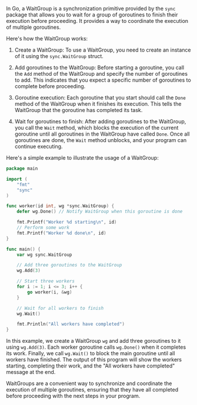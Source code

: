 In Go, a WaitGroup is a synchronization primitive provided by the `sync` package that allows you to wait for a group of goroutines to finish their execution before proceeding. It provides a way to coordinate the execution of multiple goroutines.

Here's how the WaitGroup works:

1. Create a WaitGroup: To use a WaitGroup, you need to create an instance of it using the `sync.WaitGroup` struct.

2. Add goroutines to the WaitGroup: Before starting a goroutine, you call the `Add` method of the WaitGroup and specify the number of goroutines to add. This indicates that you expect a specific number of goroutines to complete before proceeding.

3. Goroutine execution: Each goroutine that you start should call the `Done` method of the WaitGroup when it finishes its execution. This tells the WaitGroup that the goroutine has completed its task.

4. Wait for goroutines to finish: After adding goroutines to the WaitGroup, you call the `Wait` method, which blocks the execution of the current goroutine until all goroutines in the WaitGroup have called `Done`. Once all goroutines are done, the `Wait` method unblocks, and your program can continue executing.

Here's a simple example to illustrate the usage of a WaitGroup:

```go
package main

import (
	"fmt"
	"sync"
)

func worker(id int, wg *sync.WaitGroup) {
	defer wg.Done() // Notify WaitGroup when this goroutine is done

	fmt.Printf("Worker %d starting\n", id)
	// Perform some work
	fmt.Printf("Worker %d done\n", id)
}

func main() {
	var wg sync.WaitGroup

	// Add three goroutines to the WaitGroup
	wg.Add(3)

	// Start three workers
	for i := 1; i <= 3; i++ {
		go worker(i, &wg)
	}

	// Wait for all workers to finish
	wg.Wait()

	fmt.Println("All workers have completed")
}
```

In this example, we create a WaitGroup `wg` and add three goroutines to it using `wg.Add(3)`. Each worker goroutine calls `wg.Done()` when it completes its work. Finally, we call `wg.Wait()` to block the main goroutine until all workers have finished. The output of this program will show the workers starting, completing their work, and the "All workers have completed" message at the end.

WaitGroups are a convenient way to synchronize and coordinate the execution of multiple goroutines, ensuring that they have all completed before proceeding with the next steps in your program.